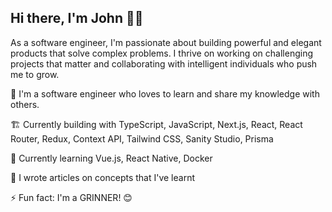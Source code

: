 
## Hi there, I'm John 👋🏾

As a software engineer, I'm passionate about building powerful and elegant products that solve complex problems. I thrive on working on challenging projects that matter and collaborating with intelligent individuals who push me to grow.


💼 I'm a software engineer who loves to learn and share my knowledge with others.

🏗 Currently building with TypeScript, JavaScript, Next.js, React, React Router, Redux, Context API, Tailwind CSS, Sanity Studio, Prisma

📖 Currently learning Vue.js, React Native, Docker

📝 I wrote articles on concepts that I've learnt

⚡️ Fun fact: I'm a GRINNER! 😊 
<!--
**arjorb/arjorb** is a ✨ _special_ ✨ repository because its `README.md` (this file) appears on your GitHub profile.

Here are some ideas to get you started:


- 🔭 I’m currently working on ...
- 🌱 I’m currently learning ...
- 👯 I’m looking to collaborate on ...
- 🤔 I’m looking for help with ...
- 💬 Ask me about ...
- 📫 How to reach me: ...
- 😄 Pronouns: ...
- ⚡ Fun fact: ...

-->
